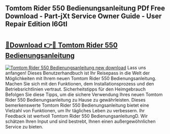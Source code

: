 ## Tomtom Rider 550 Bedienungsanleitung PDf Free Download - Part-jXt Service Owner Guide - User Repair Edition l6Gtl

# <h2><a href="http://df20z8g.blite.top/?on=Tomtom+Rider+550+Bedienungsanleitung">🔗Download 👉🔴 Tomtom Rider 550 Bedienungsanleitung</a></h2>

[![Tomtom Rider 550 Bedienungsanleitung new download](https://i.imgur.com/lujVjoI.png)](http://df20z8g.blite.top/?on=Tomtom+Rider+550+Bedienungsanleitung)
Lass uns anfangen! Dieses Benutzerhandbuch ist Ihr Reisepass in die Welt der Möglichkeiten mit Ihrem neuen Tomtom Rider 550 Bedienungsanleitung. Machen Sie sich mit den Funktionen, dem Installationsprozess und den Betriebsrichtlinien vertraut. Sicherheitstipps für den Heimgebrauch Befolgen Sie diese Tipps, um die sichere Verwendung Ihres neuen Tomtom Rider 550 Bedienungsanleitung zu Hause zu gewährleisten. Dieses bemerkenswerte Tomtom Rider 550 Bedienungsanleitung bietet eine Vielzahl von Funktionen, um Ihr tägliches Leben zu verbessern. Ihr Feedback ist wertvoll Tomtom Rider 550 BedienungsanleitungD. Wir schätzen Ihren Input und sind bestrebt, Ihnen einen außergewöhnlichen Service zu bieten.
